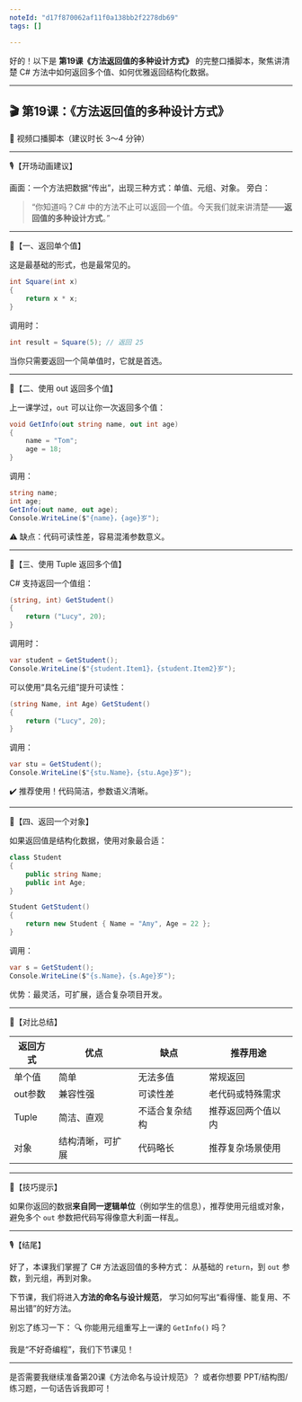 ```yaml
---
noteId: "d17f870062af11f0a138bb2f2278db69"
tags: []

---
```


好的！以下是 **第19课《方法返回值的多种设计方式》** 的完整口播脚本，聚焦讲清楚 C# 方法中如何返回多个值、如何优雅返回结构化数据。

---

## 🎬 第19课：《方法返回值的多种设计方式》

📌 视频口播脚本（建议时长 3～4 分钟）

---

🎙️【开场动画建议】

画面：一个方法把数据“传出”，出现三种方式：单值、元组、对象。
旁白：

> “你知道吗？C# 中的方法不止可以返回一个值。今天我们就来讲清楚——**返回值的多种设计方式**。”

---

🎯【一、返回单个值】

这是最基础的形式，也是最常见的。

```csharp
int Square(int x)
{
    return x * x;
}
```

调用时：

```csharp
int result = Square(5); // 返回 25
```

当你只需要返回一个简单值时，它就是首选。

---

🎯【二、使用 out 返回多个值】

上一课学过，`out` 可以让你一次返回多个值：

```csharp
void GetInfo(out string name, out int age)
{
    name = "Tom";
    age = 18;
}
```

调用：

```csharp
string name;
int age;
GetInfo(out name, out age);
Console.WriteLine($"{name}，{age}岁");
```

⚠️ 缺点：代码可读性差，容易混淆参数意义。

---

🎯【三、使用 Tuple 返回多个值】

C# 支持返回一个值组：

```csharp
(string, int) GetStudent()
{
    return ("Lucy", 20);
}
```

调用时：

```csharp
var student = GetStudent();
Console.WriteLine($"{student.Item1}，{student.Item2}岁");
```

可以使用“具名元组”提升可读性：

```csharp
(string Name, int Age) GetStudent()
{
    return ("Lucy", 20);
}
```

调用：

```csharp
var stu = GetStudent();
Console.WriteLine($"{stu.Name}，{stu.Age}岁");
```

✔️ 推荐使用！代码简洁，参数语义清晰。

---

🎯【四、返回一个对象】

如果返回值是结构化数据，使用对象最合适：

```csharp
class Student
{
    public string Name;
    public int Age;
}

Student GetStudent()
{
    return new Student { Name = "Amy", Age = 22 };
}
```

调用：

```csharp
var s = GetStudent();
Console.WriteLine($"{s.Name}，{s.Age}岁");
```

优势：最灵活，可扩展，适合复杂项目开发。

---

🧠【对比总结】

| 返回方式  | 优点       | 缺点      | 推荐用途      |
| ----- | -------- | ------- | --------- |
| 单个值   | 简单       | 无法多值    | 常规返回      |
| out参数 | 兼容性强     | 可读性差    | 老代码或特殊需求  |
| Tuple | 简洁、直观    | 不适合复杂结构 | 推荐返回两个值以内 |
| 对象    | 结构清晰，可扩展 | 代码略长    | 推荐复杂场景使用  |

---

🎯【技巧提示】

如果你返回的数据**来自同一逻辑单位**（例如学生的信息），推荐使用元组或对象，避免多个 `out` 参数把代码写得像意大利面一样乱。

---

🎙️【结尾】

好了，本课我们掌握了 C# 方法返回值的多种方式：
从基础的 `return`，到 `out` 参数，到元组，再到对象。

下节课，我们将进入**方法的命名与设计规范**，
学习如何写出“看得懂、能复用、不易出错”的好方法。

别忘了练习一下：
🔍 你能用元组重写上一课的 `GetInfo()` 吗？

我是“不好奇编程”，我们下节课见！

---

是否需要我继续准备第20课《方法命名与设计规范》？
或者你想要 PPT/结构图/练习题，一句话告诉我即可！
